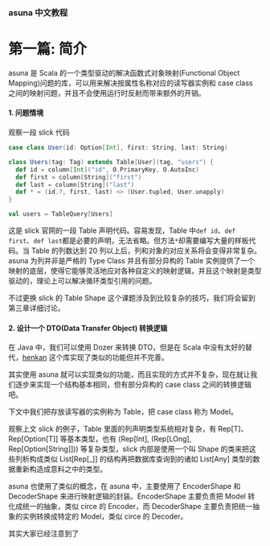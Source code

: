### asuna 中文教程

# 第一篇: 简介

asuna 是 Scala 的一个类型驱动的解决函数式对象映射(Functional Object
Mapping)问题的库，可以用来解决按属性名称对应的读写器实例和 case class
之间的映射问题，并且不会使用运行时反射而带来额外的开销。

#### 1. 问题情境

观察一段 slick 代码

```scala
case class User(id: Option[Int], first: String, last: String)

class Users(tag: Tag) extends Table[User](tag, "users") {
  def id = column[Int]("id", O.PrimaryKey, O.AutoInc)
  def first = column[String]("first")
  def last = column[String]("last")
  def * = (id.?, first, last) <> (User.tupled, User.unapply)
}

val users = TableQuery[Users]
```

这是 slick 官网的一段 Table 声明代码。容易发现，Table
中`def id`、`def first`、`def last`都是必要的声明，无法省略。但方法`*`却需要编写大量的样板代码。当
Table 的列数达到 20 列以上后，列和对象的对应关系将会变得非常复杂。asuna
为列并非是严格的 Type Class 并且有部分异构的 Table
实例提供了一个映射的底层，使得它能够灵活地应对各种自定义的映射逻辑，并且这个映射是类型驱动的，理论上可以解决循环类型引用的问题。

不过更换 slick 的 Table Shape 这个课题涉及到比较复杂的技巧，我们将会留到第三章详细讨论。

#### 2. 设计一个 DTO(Data Transfer Object) 转换逻辑

在 Java 中，我们可以使用 Dozer 来转换 DTO，但是在 Scala 中没有太好的替代，[henkan](https://github.com/kailuowang/henkan)
这个库实现了类似的功能但并不完善。

其实使用 asuna 就可以实现类似的功能，而且实现的方式并不复杂，现在就让我们逐步来实现一个结构基本相同，但有部分异构的
case class 之间的转换逻辑吧。

下文中我们把存放读写器的实例称为 Table，把 case class 称为 Model。

观察上文 slick 的例子，Table 里面的列声明类型系统相对复杂，有
Rep[T]、Rep[Option[T]] 等基本类型，也有
(Rep[Int], (Rep[LOng], Rep[Option[String]])) 等复杂类型，slick
内部是使用一个叫 Shape 的类来把这些列析构成类似 List[Rep[_]] 的结构再把数据库查询到的诸如
List[Any] 类型的数据重新构造成意料之中的类型。

asuna 也使用了类似的概念，在 asuna 中，主要使用了
EncoderShape 和 DecoderShape 来进行映射逻辑的封装。EncoderShape 主要负责把 Model
转化成统一的抽象，类似 circe 的 Encoder，而 DecoderShape 主要负责把统一抽象的实例转换成特定的
Model，类似 circe 的 Decoder。

其实大家已经注意到了